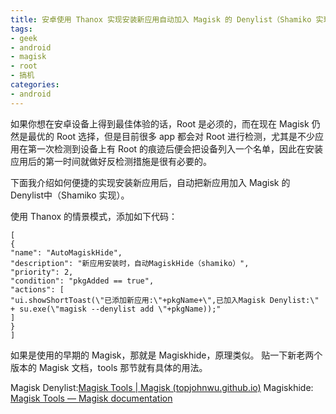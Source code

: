 ```yaml
---
title: 安卓使用 Thanox 实现安装新应用自动加入 Magisk 的 Denylist（Shamiko 实现）
tags: 
- geek
- android
- magisk
- root
- 搞机
categories:
- android
---
```



如果你想在安卓设备上得到最佳体验的话，Root 是必须的，而在现在 Magisk 仍然是最优的 Root 选择，但是目前很多 app 都会对 Root 进行检测，尤其是不少应用在第一次检测到设备上有 Root 的痕迹后便会把设备列入一个名单，因此在安装应用后的第一时间就做好反检测措施是很有必要的。

下面我介绍如何便捷的实现安装新应用后，自动把新应用加入 Magisk 的 Denylist中（Shamiko 实现）。

使用 Thanox 的情景模式，添加如下代码：
```
[
{
"name": "AutoMagiskHide",
"description": "新应用安装时，自动MagiskHide（shamiko）",
"priority": 2,
"condition": "pkgAdded == true",
"actions": [
"ui.showShortToast(\"已添加新应用:\"+pkgName+\",已加入Magisk Denylist:\" + su.exe(\"magisk --denylist add \"+pkgName));"
]
}
]
```

如果是使用的早期的 Magisk，那就是 Magiskhide，原理类似。
贴一下新老两个版本的 Magisk 文档，tools 那节就有具体的用法。

Magisk Denylist:[Magisk Tools | Magisk (topjohnwu.github.io)](https://topjohnwu.github.io/Magisk/tools.html)
Magiskhide: [Magisk Tools — Magisk documentation](https://magisk.readthedocs.io/en/latest/developers/tools.html#magiskhide)
